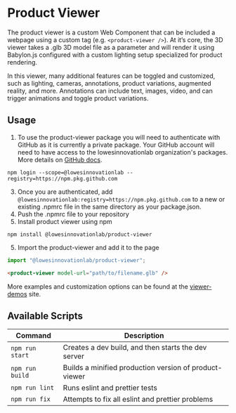 # Product Viewer

The product viewer is a custom Web Component that can be included a webpage using a custom tag (e.g. `<product-viewer />`). At it’s core, the 3D viewer takes a .glb 3D model file as a parameter and will render it using Babylon.js configured with a custom lighting setup specialized for product rendering.

In this viewer, many additional features can be toggled and customized, such as lighting, cameras, annotations, product variations, augmented reality, and more. Annotations can include text, images, video, and can trigger animations and toggle product variations.

## Usage
1. To use the product-viewer package you will need to authenticate with GitHub as it is currently a private package. Your GitHub account will need to have access to the lowesinnovationlab organization's packages. More details on [GitHub docs](https://docs.github.com/en/packages/working-with-a-github-packages-registry/working-with-the-npm-registry#authenticating-to-github-packages).
```
npm login --scope=@lowesinnovationlab --registry=https://npm.pkg.github.com
```
3. Once you are authenticated, add `@lowesinnovationlab:registry=https://npm.pkg.github.com` to a new or existing .npmrc file in the same directory as your package.json.
4. Push the .npmrc file to your repository
5. Install product viewer using npm
```
npm install @lowesinnovationlab/product-viewer
```
5. Import the product-viewer and add it to the page
```javascript
import "@lowesinnovationlab/product-viewer";
```
```html
<product-viewer model-url="path/to/filename.glb" />
```
More examples and customization options can be found at the [viewer-demos](https://3dviewer.3dmanager.app/) site.

## Available Scripts

Command                        | Description
------------------------------ | -----------
`npm run start`                | Creates a dev build, and then starts the dev server
`npm run build`                | Builds a minified production version of product-viewer
`npm run lint`                 | Runs eslint and prettier tests
`npm run fix`                  | Attempts to fix all eslint and prettier problems
